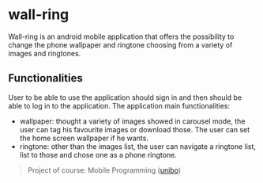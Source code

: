 # wall-ring

Wall-ring is an android mobile application that offers the possibility to change the phone wallpaper and ringtone choosing from a variety of images and ringtones.

## Functionalities
User to be able to use the application should sign in and then should be able to log in to the application. The application main functionalities:
* wallpaper: thought a variety of images showed in carousel mode, the user can tag his favourite images or download those. The user can set the home screen wallpaper if he wants.
* ringtone: other than the images list, the user can navigate a ringtone list, list to those and chose one as a phone ringtone.

> Project of course: Mobile Programming ([unibo](https://www.unibo.it/it))
